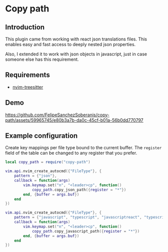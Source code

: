 # Copy path

## Introduction

This plugin came from working with react json translations files. This enables
easy and fast access to deeply nested json properties.

Also, I extended it to work with json objects in javascript, just in case
someone else has this requirement.

## Requirements

- [nvim-treesitter](https://github.com/nvim-treesitter/nvim-treesitter)

## Demo

https://github.com/FelipeSanchezSoberanis/copy-path/assets/59965745/e80b3a7b-da0c-45cf-b01a-56b0dd770797

## Example configuration

Create key mappings per file type bound to the current buffer. The `register`
field of the table can be changed to any register that you prefer.

```lua
local copy_path = require("copy-path")

vim.api.nvim_create_autocmd({"FileType"}, {
    pattern = {"json"},
    callback = function(args)
        vim.keymap.set("n", "<leader>cp", function()
            copy_path.copy_json_path({register = "*"})
        end, {buffer = args.buf})
    end
})

vim.api.nvim_create_autocmd({"FileType"}, {
    pattern = {"javascript", "typescript", "javascriptreact", "typescriptreact"},
    callback = function(args)
        vim.keymap.set("n", "<leader>cp", function()
            copy_path.copy_javascript_path({register = "*"})
        end, {buffer = args.buf})
    end
})
```
